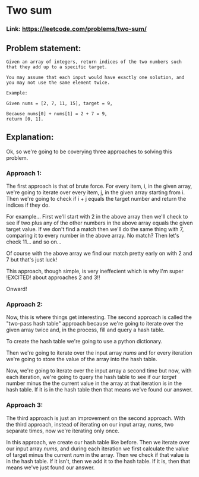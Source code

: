 # Two sum

### Link: https://leetcode.com/problems/two-sum/

## Problem statement:

```
Given an array of integers, return indices of the two numbers such that they add up to a specific target.

You may assume that each input would have exactly one solution, and you may not use the same element twice.

Example:

Given nums = [2, 7, 11, 15], target = 9,

Because nums[0] + nums[1] = 2 + 7 = 9,
return [0, 1].
```

## Explanation:

Ok, so we're going to be coverying three approaches to solving this problem.

### Approach 1:

The first approach is that of brute force.
For every item, i, in the given array, we're going to iterate over every item, j, in the given array starting from i. Then we're going to check if i + j equals the target number and return the indices if they do.

For example...
First we'll start with 2 in the above array then we'll check to see if two plus any of the other numbers in the above array equals the given target value. If we don't find a match then we'll do the same thing with 7, comparing it to every number in the above array. No match? Then let's check 11... and so on...

Of course with the above array we find our match pretty early on with 2 and 7 but that's just luck!

This approach, though simple, is very ineffecient which is why I'm super !EXCITED! about approaches 2 and 3!!

Onward!

### Approach 2:

Now, this is where things get interesting. The second approach is called the "two-pass hash table" approach because we're going to iterate over the given array twice and, in the process, fill and query a hash table.

To create the hash table we're going to use a python dictionary.

Then we're going to iterate over the input array _nums_ and for every iteration we're going to store the value of the array into the hash table.

Now, we're going to iterate over the input array a second time but now, with each iteration, we're going to query the hash table to see if our _target_ number minus the the current value in the array at that iteration is in the hash table. If it is in the hash table then that means we've found our answer.

### Approach 3:

The third approach is just an improvement on the second approach. With the third approach, instead of iterating on our input array, _nums_, two separate times, now we're iterating only once.

In this approach, we create our hash table like before. Then we iterate over our input array _nums_, and during each iteration we first calculate the value of target minus the current _num_ in the array. Then we check if that value is in the hash table. If it isn't, then we add it to the hash table. If it is, then that means we've just found our answer.
